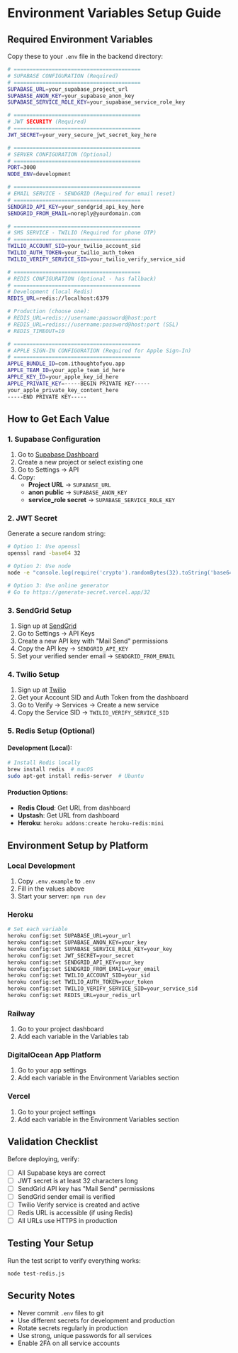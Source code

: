 # Environment Variables Setup Guide

## Required Environment Variables

Copy these to your `.env` file in the backend directory:

```bash
# ========================================
# SUPABASE CONFIGURATION (Required)
# ========================================
SUPABASE_URL=your_supabase_project_url
SUPABASE_ANON_KEY=your_supabase_anon_key
SUPABASE_SERVICE_ROLE_KEY=your_supabase_service_role_key

# ========================================
# JWT SECURITY (Required)
# ========================================
JWT_SECRET=your_very_secure_jwt_secret_key_here

# ========================================
# SERVER CONFIGURATION (Optional)
# ========================================
PORT=3000
NODE_ENV=development

# ========================================
# EMAIL SERVICE - SENDGRID (Required for email reset)
# ========================================
SENDGRID_API_KEY=your_sendgrid_api_key_here
SENDGRID_FROM_EMAIL=noreply@yourdomain.com

# ========================================
# SMS SERVICE - TWILIO (Required for phone OTP)
# ========================================
TWILIO_ACCOUNT_SID=your_twilio_account_sid
TWILIO_AUTH_TOKEN=your_twilio_auth_token
TWILIO_VERIFY_SERVICE_SID=your_twilio_verify_service_sid

# ========================================
# REDIS CONFIGURATION (Optional - has fallback)
# ========================================
# Development (local Redis)
REDIS_URL=redis://localhost:6379

# Production (choose one):
# REDIS_URL=redis://username:password@host:port
# REDIS_URL=rediss://username:password@host:port (SSL)
# REDIS_TIMEOUT=10

# ========================================
# APPLE SIGN-IN CONFIGURATION (Required for Apple Sign-In)
# ========================================
APPLE_BUNDLE_ID=com.ithoughtofyou.app
APPLE_TEAM_ID=your_apple_team_id_here
APPLE_KEY_ID=your_apple_key_id_here
APPLE_PRIVATE_KEY=-----BEGIN PRIVATE KEY-----
your_apple_private_key_content_here
-----END PRIVATE KEY-----
```

## How to Get Each Value

### 1. Supabase Configuration
1. Go to [Supabase Dashboard](https://supabase.com/dashboard)
2. Create a new project or select existing one
3. Go to Settings → API
4. Copy:
   - **Project URL** → `SUPABASE_URL`
   - **anon public** → `SUPABASE_ANON_KEY`
   - **service_role secret** → `SUPABASE_SERVICE_ROLE_KEY`

### 2. JWT Secret
Generate a secure random string:
```bash
# Option 1: Use openssl
openssl rand -base64 32

# Option 2: Use node
node -e "console.log(require('crypto').randomBytes(32).toString('base64'))"

# Option 3: Use online generator
# Go to https://generate-secret.vercel.app/32
```

### 3. SendGrid Setup
1. Sign up at [SendGrid](https://sendgrid.com/)
2. Go to Settings → API Keys
3. Create a new API key with "Mail Send" permissions
4. Copy the API key → `SENDGRID_API_KEY`
5. Set your verified sender email → `SENDGRID_FROM_EMAIL`

### 4. Twilio Setup
1. Sign up at [Twilio](https://www.twilio.com/)
2. Get your Account SID and Auth Token from the dashboard
3. Go to Verify → Services → Create a new service
4. Copy the Service SID → `TWILIO_VERIFY_SERVICE_SID`

### 5. Redis Setup (Optional)
#### Development (Local):
```bash
# Install Redis locally
brew install redis  # macOS
sudo apt-get install redis-server  # Ubuntu
```

#### Production Options:
- **Redis Cloud**: Get URL from dashboard
- **Upstash**: Get URL from dashboard
- **Heroku**: `heroku addons:create heroku-redis:mini`

## Environment Setup by Platform

### Local Development
1. Copy `.env.example` to `.env`
2. Fill in the values above
3. Start your server: `npm run dev`

### Heroku
```bash
# Set each variable
heroku config:set SUPABASE_URL=your_url
heroku config:set SUPABASE_ANON_KEY=your_key
heroku config:set SUPABASE_SERVICE_ROLE_KEY=your_key
heroku config:set JWT_SECRET=your_secret
heroku config:set SENDGRID_API_KEY=your_key
heroku config:set SENDGRID_FROM_EMAIL=your_email
heroku config:set TWILIO_ACCOUNT_SID=your_sid
heroku config:set TWILIO_AUTH_TOKEN=your_token
heroku config:set TWILIO_VERIFY_SERVICE_SID=your_service_sid
heroku config:set REDIS_URL=your_redis_url
```

### Railway
1. Go to your project dashboard
2. Add each variable in the Variables tab

### DigitalOcean App Platform
1. Go to your app settings
2. Add each variable in the Environment Variables section

### Vercel
1. Go to your project settings
2. Add each variable in the Environment Variables section

## Validation Checklist

Before deploying, verify:

- [ ] All Supabase keys are correct
- [ ] JWT secret is at least 32 characters long
- [ ] SendGrid API key has "Mail Send" permissions
- [ ] SendGrid sender email is verified
- [ ] Twilio Verify service is created and active
- [ ] Redis URL is accessible (if using Redis)
- [ ] All URLs use HTTPS in production

## Testing Your Setup

Run the test script to verify everything works:
```bash
node test-redis.js
```

## Security Notes

- Never commit `.env` files to git
- Use different secrets for development and production
- Rotate secrets regularly in production
- Use strong, unique passwords for all services
- Enable 2FA on all service accounts 